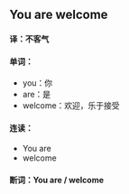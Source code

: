 ## You are welcome

#### 译：不客气

#### 单词：

- you：你
- are：是
- welcome：欢迎，乐于接受

#### 连读：

- You are
- welcome

#### 断词：You are / welcome
